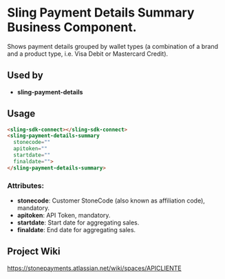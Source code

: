 # Sling Payment Details Summary Business Component.

Shows payment details grouped by wallet types (a combination of a brand and a product type, i.e. Visa Debit or Mastercard Credit).


## Used by

* **sling-payment-details**


## Usage

```html
<sling-sdk-connect></sling-sdk-connect>
<sling-payment-details-summary
  stonecode=""
  apitoken=""
  startdate=""
  finaldate="">
</sling-payment-details-summary>
```

### Attributes:
- **stonecode**: Customer StoneCode (also known as affiliation code), mandatory.
- **apitoken**: API Token, mandatory.
- **startdate**: Start date for aggregating sales.
- **finaldate**: End date for aggregating sales.


## Project Wiki

https://stonepayments.atlassian.net/wiki/spaces/APICLIENTE
